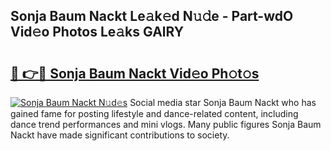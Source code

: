 ## Sonja Baum Nackt Le𝚊k𝚎d N𝚞𝚍e - Part-wdO Vid𝚎o Photos Le𝚊ks GAlRY

# <h2><a href="http://fb2k96.evod.top/?m=Sonja+Baum+Nackt">🔗 👉🔴 Sonja Baum Nackt Vid𝚎o Ph𝚘t𝚘s</a></h2>

[![Sonja Baum Nackt N𝚞d𝚎s](https://i.imgur.com/8V9OHl7.gif)](http://fb2k96.evod.top/?m=Sonja+Baum+Nackt)
Social media star Sonja Baum Nackt who has gained fame for posting lifestyle and dance-related content, including dance trend performances and mini vlogs. Many public figures Sonja Baum Nackt have made significant contributions to society. 
